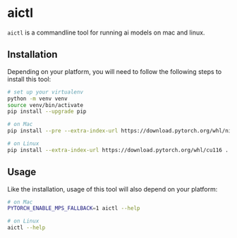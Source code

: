 # aictl

`aictl` is a commandline tool for running ai models on mac and linux.

## Installation
Depending on your platform, you will need to follow the following steps to install this tool:
```bash
# set up your virtualenv
python -m venv venv
source venv/bin/activate
pip install --upgrade pip

# on Mac
pip install --pre --extra-index-url https://download.pytorch.org/whl/nightly/cpu .

# on Linux
pip install --extra-index-url https://download.pytorch.org/whl/cu116 .
```

## Usage
Like the installation, usage of this tool will also depend on your platform:
```bash
# on Mac
PYTORCH_ENABLE_MPS_FALLBACK=1 aictl --help

# on Linux
aictl --help
```